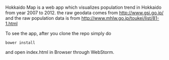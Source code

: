 Hokkaido Map is a web app which visualizes population trend in Hokkaido from year 2007 to 2012.
the raw geodata comes from http://www.gsi.go.jp/ and the raw population data is from http://www.mhlw.go.jp/toukei/list/81-1.html

To see the app, after you clone the repo simply do 
```
bower install
```
and open index.html in Browser through WebStorm.
